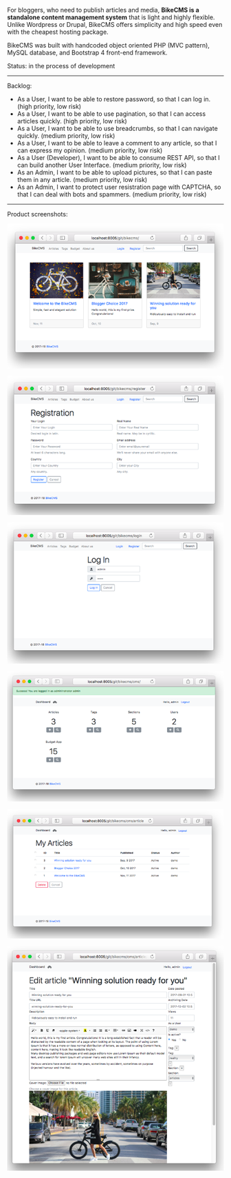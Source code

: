 For bloggers, who need to publish articles and media, **BikeCMS is a standalone content management system** that is light and highly flexible. Unlike Wordpress or Drupal, BikeCMS offers simplicity and high speed even with the cheapest hosting package.

BikeCMS was built with handcoded object oriented PHP (MVC pattern), MySQL database, and Bootstrap 4 front-end framework.

Status: in the process of development

---------------------------------

Backlog:

- As a User, I want to be able to restore password, so that I can log in. (high priority, low risk)
- As a User, I want to be able to use pagination, so that I can access articles quickly. (high priority, low risk)
- As a User, I want to be able to use breadcrumbs, so that I can navigate quickly. (medium priority, low risk)
- As a User, I want to be able to leave a comment to any article, so that I can express my opinion. (medium priority, low risk)
- As a User (Developer), I want to be able to consume REST API, so that I can build another User Interface. (medium priority, low risk)
- As an Admin, I want to be able to upload pictures, so that I can paste them in any article. (medium priority, low risk)
- As an Admin, I want to protect user resistration page with CAPTCHA, so that I can deal with bots and spammers. (medium priority, low risk)

---------------------------------

Product screenshots:

![Alt text](/images/ss/01.png?raw=true)

![Alt text](/images/ss/02.png?raw=true)

![Alt text](/images/ss/03.png?raw=true)

![Alt text](/images/ss/04.png?raw=true)

![Alt text](/images/ss/05.png?raw=true)

![Alt text](/images/ss/06.png?raw=true)